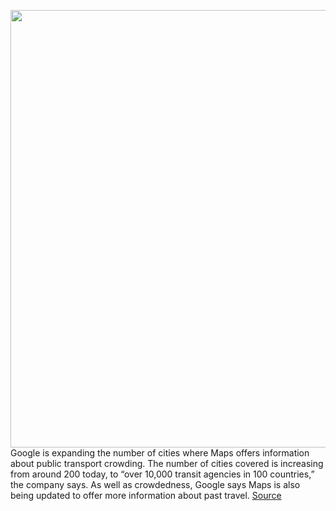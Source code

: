 <img src='https://cdn.vox-cdn.com/thumbor/TF2g78Be2Sh5d4M_SSHf0xUrWNU=/0x0:2250x1500/1200x800/filters:focal(945x570:1305x930)/cdn.vox-cdn.com/uploads/chorus_image/image/69610325/google_maps_crowded.0.jpg' width='700px' /><br/>
Google is expanding the number of cities where Maps offers information about public transport crowding. The number of cities covered is increasing from around 200 today, to “over 10,000 transit agencies in 100 countries,” the company says. As well as crowdedness, Google says Maps is also being updated to offer more information about past travel.
<a href='https://www.theverge.com/2021/7/21/22586512/google-maps-transit-crowdedness-expansion-timeline-insights-trips'> Source <a/>